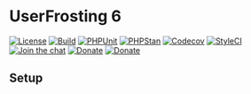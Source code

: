 # UserFrosting 6

[![License](https://img.shields.io/badge/license-MIT-brightgreen.svg)](LICENSE)
[![Build](https://img.shields.io/github/actions/workflow/status/userfrosting/monorepo/Frontend.yml?branch=6.0&logo=vitest&label=Vitest)](https://github.com/userfrosting/monorepo/actions/workflows/Frontend.yml)
[![PHPUnit](https://img.shields.io/github/actions/workflow/status/userfrosting/monorepo/PHPUnit.yml?branch=6.0&logo=github&label=PHPUnit)](https://github.com/userfrosting/monorepo/actions/workflows/PHPUnit.yml)
[![PHPStan](https://img.shields.io/github/actions/workflow/status/userfrosting/monorepo/PHPStan.yml?branch=6.0&logo=github&label=PHPStan)](https://github.com/userfrosting/monorepo/actions/workflows/PHPStan.yml)
[![Codecov](https://codecov.io/gh/userfrosting/monorepo/branch/6.0/graph/badge.svg)](https://app.codecov.io/gh/userfrosting/monorepo/branch/6.0)
[![StyleCI](https://github.styleci.io/repos/900493101/shield?branch=6.0&style=flat)](https://github.styleci.io/repos/900493101)
[![Join the chat](https://img.shields.io/badge/Chat-UserFrosting-brightgreen?logo=Rocket.Chat)](https://chat.userfrosting.com)
[![Donate](https://img.shields.io/badge/Open_Collective-Donate-blue?logo=Open%20Collective)](https://opencollective.com/userfrosting#backer)
[![Donate](https://img.shields.io/badge/Ko--fi-Donate-blue?logo=ko-fi&logoColor=white)](https://ko-fi.com/lcharette)

## Setup
